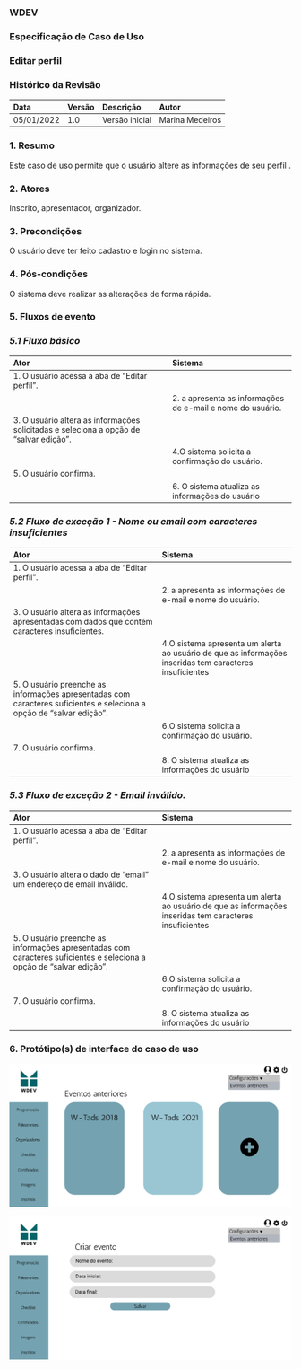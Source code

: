 ### WDEV
### Especificação de Caso de Uso
### Editar perfil

### Histórico da Revisão

|   Data   | Versão|   Descrição  |        Autor              |
|:---------|:------|:-------------|:--------------------------|
|05/01/2022|  1.0  |Versão inicial| Marina Medeiros           | 


### 1. Resumo
Este caso de uso permite que o usuário altere as informações de seu perfil .

### 2. Atores
Inscrito, apresentador, organizador.

### 3. Precondições 
O usuário deve ter feito cadastro e login no sistema.

### 4. Pós-condições 
O sistema deve realizar as alterações de forma rápida.

### 5. Fluxos de evento
### *5.1 Fluxo básico*
|   Ator   | Sistema |
|:---------|:------|
|1. O usuário acessa a aba de “Editar perfil”.| |
| | 2. a apresenta as informações de e-mail e nome do usuário.|
|3. O usuário altera as informações solicitadas e seleciona a opção de “salvar edição”.| |
| |4.O sistema solicita a confirmação do usuário.|
|5. O usuário confirma.| |
| |6. O sistema atualiza as informações do usuário|

### *5.2 Fluxo de exceção 1 - Nome ou email com caracteres insuficientes*
|   Ator   | Sistema |
|:---------|:------|
|1. O usuário acessa a aba de “Editar perfil”.| |
| | 2. a apresenta as informações de e-mail e nome do usuário.|
|3. O usuário altera as informações apresentadas com dados que contém caracteres insuficientes.| |
| |4.O sistema apresenta um alerta ao usuário de que as informações inseridas tem caracteres insuficientes|
|5. O usuário preenche as informações apresentadas com caracteres suficientes e seleciona a opção de “salvar edição”.| |
| |6.O sistema solicita a confirmação do usuário.|
|7. O usuário confirma.| |
| |8. O sistema atualiza as informações do usuário|

### *5.3 Fluxo de exceção 2 - Email inválido.*
|   Ator   | Sistema |
|:---------|:------|
|1. O usuário acessa a aba de “Editar perfil”.| |
| | 2. a apresenta as informações de e-mail e nome do usuário.|
|3. O usuário altera o dado de “email” um endereço de email inválido.| |
| |4.O sistema apresenta um alerta ao usuário de que as informações inseridas tem caracteres insuficientes|
|5. O usuário preenche as informações apresentadas com caracteres suficientes e seleciona a opção de “salvar edição”.| |
| |6.O sistema solicita a confirmação do usuário.|
|7. O usuário confirma.| |
| |8. O sistema atualiza as informações do usuário|

### 6. Protótipo(s) de interface do caso de uso
![Pagina de Eventos](https://github.com/PI-InfoWeb-CNAT/eventos/blob/main/CasosDeUso/Pagina%20de%20Eventos.png)

![Pagina de Eventos2](https://github.com/PI-InfoWeb-CNAT/eventos/blob/main/CasosDeUso/Pagina%20de%20Eventos2.png)
